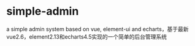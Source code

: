 # simple-admin
a simple admin system based on vue, element-ui and echarts，基于最新vue2.6，element2.13和echarts4.5实现的一个简单的后台管理系统
